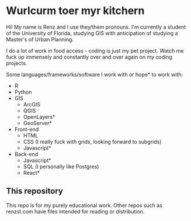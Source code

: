 # Wurlcurm toer myr kitchern

Hi! My name is Renz and I use they/them pronouns. I'm currently a student of the University of Florida, studying GIS with anticipation of studying a Master's of Urban Planning.

I do a lot of work in food access - coding is just my pet project. Watch me fuck up immensely and constantly over and over again on my coding projects.

Some languages/frameworks/software I work with or hope* to work with:
  - R
  - Python
  - GIS
      - ArcGIS
      - QGIS
      - OpenLayers*
      - GeoServer*
  - Front-end
      - HTML
      - CSS (I really fuck with grids, looking forward to subgrids)
      - Javascript*
  - Back-end
      - Javascript*
      - SQL (I personally like Postgres)
      - React*

## This repository

This repo is for my purely educational work. Other repos such as renzst.com have files intended for reading or distribution.

